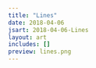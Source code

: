 ```yaml
---
title: "Lines"
date: 2018-04-06
jsart: 2018-04-06-Lines
layout: art
includes: []
preview: lines.png
---
```

